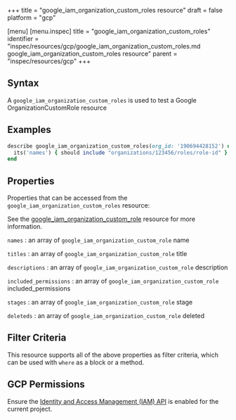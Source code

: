+++
title = "google_iam_organization_custom_roles resource"
draft = false
platform = "gcp"

[menu]
  [menu.inspec]
    title = "google_iam_organization_custom_roles"
    identifier = "inspec/resources/gcp/google_iam_organization_custom_roles.md google_iam_organization_custom_roles resource"
    parent = "inspec/resources/gcp"
+++

## Syntax

A `google_iam_organization_custom_roles` is used to test a Google OrganizationCustomRole resource

## Examples

```ruby
describe google_iam_organization_custom_roles(org_id: '190694428152') do
  its('names') { should include "organizations/123456/roles/role-id" }
end
```

## Properties

Properties that can be accessed from the `google_iam_organization_custom_roles` resource:

See the [google_iam_organization_custom_role](/inspec/resources/google_iam_organization_custom_role/#properties) resource for more information.

`names`
: an array of `google_iam_organization_custom_role` name

`titles`
: an array of `google_iam_organization_custom_role` title

`descriptions`
: an array of `google_iam_organization_custom_role` description

`included_permissions`
: an array of `google_iam_organization_custom_role` included_permissions

`stages`
: an array of `google_iam_organization_custom_role` stage

`deleteds`
: an array of `google_iam_organization_custom_role` deleted

## Filter Criteria

This resource supports all of the above properties as filter criteria, which can be used
with `where` as a block or a method.

## GCP Permissions

Ensure the [Identity and Access Management (IAM) API](https://console.cloud.google.com/apis/library/iam.googleapis.com/) is enabled for the current project.
